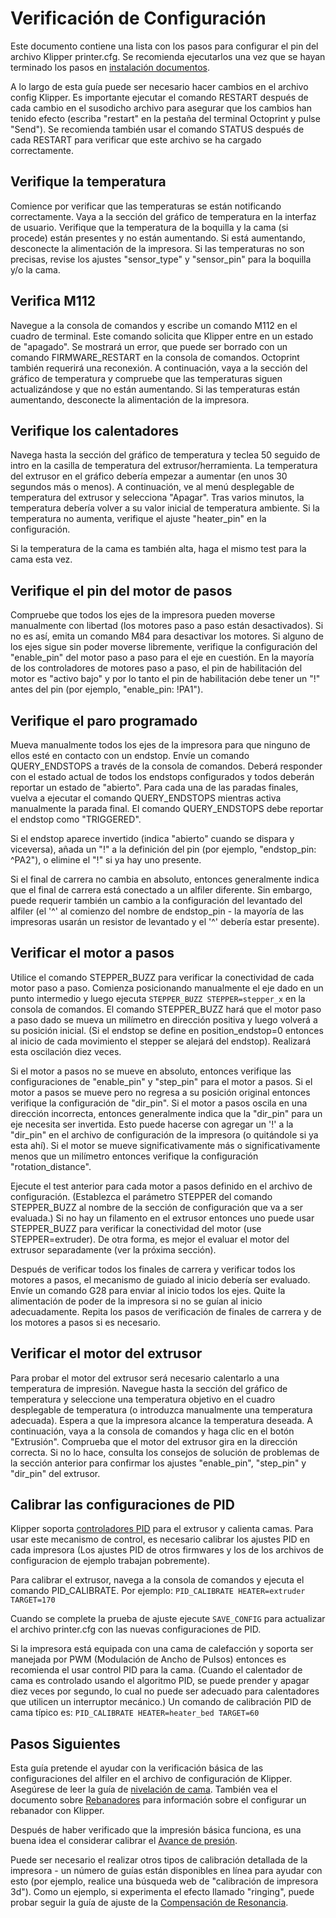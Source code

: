 # Verificación de Configuración

Este documento contiene una lista con los pasos para configurar el pin del archivo Klipper printer.cfg. Se recomienda ejecutarlos una vez que se hayan terminado los pasos en [instalación documentos](installation.md).

A lo largo de esta guía puede ser necesario hacer cambios en el archivo config Klipper. Es importante ejecutar el comando RESTART después de cada cambio en el susodicho archivo para asegurar que los cambios han tenido efecto (escriba "restart" en la pestaña del terminal Octoprint y pulse "Send"). Se recomienda también usar el comando STATUS después de cada RESTART para verificar que este archivo se ha cargado correctamente.

## Verifique la temperatura

Comience por verificar que las temperaturas se están notificando correctamente. Vaya a la sección del gráfico de temperatura en la interfaz de usuario. Verifique que la temperatura de la boquilla y la cama (si procede) están presentes y no están aumentando. Si está aumentando, desconecte la alimentación de la impresora. Si las temperaturas no son precisas, revise los ajustes "sensor_type" y "sensor_pin" para la boquilla y/o la cama.

## Verifica M112

Navegue a la consola de comandos y escribe un comando M112 en el cuadro de terminal. Este comando solicita que Klipper entre en un estado de "apagado". Se mostrará un error, que puede ser borrado con un comando FIRMWARE_RESTART en la consola de comandos. Octoprint también requerirá una reconexión. A continuación, vaya a la sección del gráfico de temperatura y compruebe que las temperaturas siguen actualizándose y que no están aumentando. Si las temperaturas están aumentando, desconecte la alimentación de la impresora.

## Verifique los calentadores

Navega hasta la sección del gráfico de temperatura y teclea 50 seguido de intro en la casilla de temperatura del extrusor/herramienta. La temperatura del extrusor en el gráfico debería empezar a aumentar (en unos 30 segundos más o menos). A continuación, ve al menú desplegable de temperatura del extrusor y selecciona "Apagar". Tras varios minutos, la temperatura debería volver a su valor inicial de temperatura ambiente. Si la temperatura no aumenta, verifique el ajuste "heater_pin" en la configuración.

Si la temperatura de la cama es también alta, haga el mismo test para la cama esta vez.

## Verifique el pin del motor de pasos

Compruebe que todos los ejes de la impresora pueden moverse manualmente con libertad (los motores paso a paso están desactivados). Si no es así, emita un comando M84 para desactivar los motores. Si alguno de los ejes sigue sin poder moverse libremente, verifique la configuración del "enable_pin" del motor paso a paso para el eje en cuestión. En la mayoría de los controladores de motores paso a paso, el pin de habilitación del motor es "activo bajo" y por lo tanto el pin de habilitación debe tener un "!" antes del pin (por ejemplo, "enable_pin: !PA1").

## Verifique el paro programado

Mueva manualmente todos los ejes de la impresora para que ninguno de ellos esté en contacto con un endstop. Envíe un comando QUERY_ENDSTOPS a través de la consola de comandos. Deberá responder con el estado actual de todos los endstops configurados y todos deberán reportar un estado de "abierto". Para cada una de las paradas finales, vuelva a ejecutar el comando QUERY_ENDSTOPS mientras activa manualmente la parada final. El comando QUERY_ENDSTOPS debe reportar el endstop como "TRIGGERED".

Si el endstop aparece invertido (indica "abierto" cuando se dispara y viceversa), añada un "!" a la definición del pin (por ejemplo, "endstop_pin: ^PA2"), o elimine el "!" si ya hay uno presente.

Si el final de carrera no cambia en absoluto, entonces generalmente indica que el final de carrera está conectado a un alfiler diferente. Sin embargo, puede requerir también un cambio a la configuración del levantado del alfiler (el '^' al comienzo del nombre de endstop_pin - la mayoría de las impresoras usarán un resistor de levantado y el '^' debería estar presente).

## Verificar el motor a pasos

Utilice el comando STEPPER_BUZZ para verificar la conectividad de cada motor paso a paso. Comienza posicionando manualmente el eje dado en un punto intermedio y luego ejecuta `STEPPER_BUZZ STEPPER=stepper_x` en la consola de comandos. El comando STEPPER_BUZZ hará que el motor paso a paso dado se mueva un milímetro en dirección positiva y luego volverá a su posición inicial. (Si el endstop se define en position_endstop=0 entonces al inicio de cada movimiento el stepper se alejará del endstop). Realizará esta oscilación diez veces.

Si el motor a pasos no se mueve en absoluto, entonces verifique las configuraciones de "enable_pin" y "step_pin" para el motor a pasos. Si el motor a pasos se mueve pero no regresa a su posición original entonces verifique la configuración de "dir_pin". Si el motor a pasos oscila en una dirección incorrecta, entonces generalmente indica que la "dir_pin" para un eje necesita ser invertida. Esto puede hacerse con agregar un '!' a la "dir_pin" en el archivo de configuración de la impresora (o quitándole si ya esta ahí). Si el motor se mueve significativamente más o significativamente menos que un milímetro entonces verifique la configuración "rotation_distance".

Ejecute el test anterior para cada motor a pasos definido en el archivo de configuración. (Establezca el parámetro STEPPER del comando STEPPER_BUZZ al nombre de la sección de configuración que va a ser evaluada.) Si no hay un filamento en el extrusor entonces uno puede usar STEPPER_BUZZ para verificar la conectividad del motor (use STEPPER=extruder). De otra forma, es mejor el evaluar el motor del extrusor separadamente (ver la próxima sección).

Después de verificar todos los finales de carrera y verificar todos los motores a pasos, el mecanismo de guiado al inicio debería ser evaluado. Envíe un comando G28 para enviar al inicio todos los ejes. Quite la alimentación de poder de la impresora si no se guían al inicio adecuadamente. Repita los pasos de verificación de finales de carrera y de los motores a pasos si es necesario.

## Verificar el motor del extrusor

Para probar el motor del extrusor será necesario calentarlo a una temperatura de impresión. Navegue hasta la sección del gráfico de temperatura y seleccione una temperatura objetivo en el cuadro desplegable de temperatura (o introduzca manualmente una temperatura adecuada). Espera a que la impresora alcance la temperatura deseada. A continuación, vaya a la consola de comandos y haga clic en el botón "Extrusión". Comprueba que el motor del extrusor gira en la dirección correcta. Si no lo hace, consulta los consejos de solución de problemas de la sección anterior para confirmar los ajustes "enable_pin", "step_pin" y "dir_pin" del extrusor.

## Calibrar las configuraciones de PID

Klipper soporta [controladores PID](https://es.wikipedia.org/wiki/Controlador_PID) para el extrusor y calienta camas. Para usar este mecanismo de control, es necesario calibrar los ajustes PID en cada impresora (Los ajustes PID de otros firmwares y los de los archivos de configuracion de ejemplo trabajan pobremente).

Para calibrar el extrusor, navega a la consola de comandos y ejecuta el comando PID_CALIBRATE. Por ejemplo: `PID_CALIBRATE HEATER=extruder TARGET=170`

Cuando se complete la prueba de ajuste ejecute `SAVE_CONFIG` para actualizar el archivo printer.cfg con las nuevas configuraciones de PID.

Si la impresora está equipada con una cama de calefacción y soporta ser manejada por PWM (Modulación de Ancho de Pulsos) entonces es recomienda el usar control PID para la cama. (Cuando el calentador de cama es controlado usando el algoritmo PID, se puede prender y apagar diez veces por segundo, lo cual no puede ser adecuado para calentadores que utilicen un interruptor mecánico.) Un comando de calibración PID de cama típico es: `PID_CALIBRATE HEATER=heater_bed TARGET=60`

## Pasos Siguientes

Esta guía pretende el ayudar con la verificación básica de las configuraciones del alfiler en el archivo de configuración de Klipper. Asegúrese de leer la guía de [nivelación de cama](Bed_Level.md). También vea el documento sobre [Rebanadores](Slicers.md) para información sobre el configurar un rebanador con Klipper.

Después de haber verificado que la impresión básica funciona, es una buena idea el considerar calibrar el [Avance de presión](Pressure_Advance.md).

Puede ser necesario el realizar otros tipos de calibración detallada de la impresora - un número de guías están disponibles en línea para ayudar con esto (por ejemplo, realice una búsqueda web de "calibración de impresora 3d"). Como un ejemplo, si experimenta el efecto llamado "ringing", puede probar seguir la guía de ajuste de la [Compensación de Resonancia](Resonance_Compensation.md).
